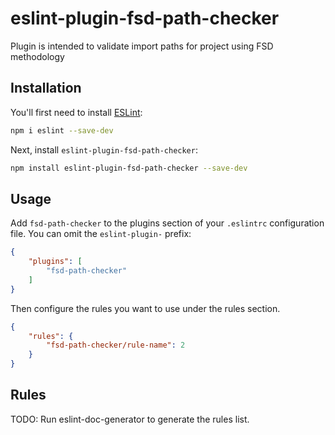 # eslint-plugin-fsd-path-checker

Plugin is intended to validate import paths for project using FSD methodology

## Installation

You'll first need to install [ESLint](https://eslint.org/):

```sh
npm i eslint --save-dev
```

Next, install `eslint-plugin-fsd-path-checker`:

```sh
npm install eslint-plugin-fsd-path-checker --save-dev
```

## Usage

Add `fsd-path-checker` to the plugins section of your `.eslintrc` configuration file. You can omit the `eslint-plugin-` prefix:

```json
{
    "plugins": [
        "fsd-path-checker"
    ]
}
```


Then configure the rules you want to use under the rules section.

```json
{
    "rules": {
        "fsd-path-checker/rule-name": 2
    }
}
```

## Rules

<!-- begin auto-generated rules list -->
TODO: Run eslint-doc-generator to generate the rules list.
<!-- end auto-generated rules list -->


